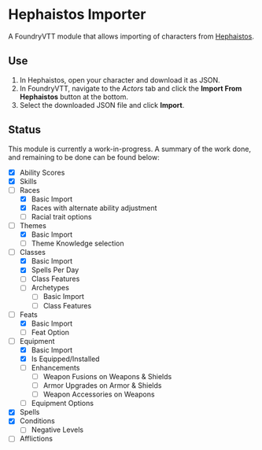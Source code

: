 # Hephaistos Importer
A FoundryVTT module that allows importing of characters from [Hephaistos](https://hephaistos.azurewebsites.net/).

## Use
1. In Hephaistos, open your character and download it as JSON.
1. In FoundryVTT, navigate to the *Actors* tab and click the **Import From Hephaistos** button at the bottom.
1. Select the downloaded JSON file and click **Import**.

## Status
This module is currently a work-in-progress. A summary of the work done, and remaining to be done can be found below:

- [x] Ability Scores
- [x] Skills
- [ ] Races
    - [x] Basic Import
    - [x] Races with alternate ability adjustment
    - [ ] Racial trait options
- [ ] Themes
    - [x] Basic Import
    - [ ] Theme Knowledge selection
- [ ] Classes
    - [x] Basic Import
    - [x] Spells Per Day
    - [ ] Class Features
    - [ ] Archetypes
        - [ ] Basic Import
        - [ ] Class Features
- [ ] Feats
    - [x] Basic Import
    - [ ] Feat Option
- [ ] Equipment
    - [x] Basic Import
    - [x] Is Equipped/Installed
    - [ ] Enhancements
        - [ ] Weapon Fusions on Weapons & Shields
        - [ ] Armor Upgrades on Armor & Shields
        - [ ] Weapon Accessories on Weapons
    - [ ] Equipment Options
- [x] Spells
- [x] Conditions
    - [ ] Negative Levels
- [ ] Afflictions